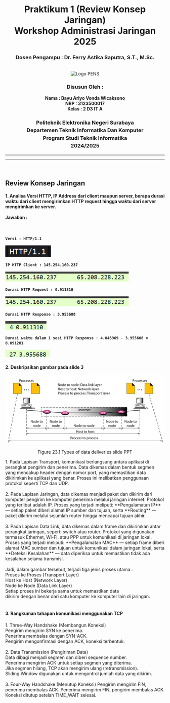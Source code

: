 <div align="center">
  <h1 class="text-align: center;font-weight: bold">Praktikum 1 (Review Konsep Jaringan)
  <br>Workshop Administrasi Jaringan 2025</h1>
  <h3 class="text-align: center;">Dosen Pengampu : Dr. Ferry Astika Saputra, S.T., M.Sc.</h3>
</div>
<br />
<div align="center">
  <img src="https://upload.wikimedia.org/wikipedia/id/4/44/Logo_PENS.png" alt="Logo PENS">
  <h3 style="text-align: center;">Disusun Oleh : </h3>
  <p style="text-align: center;">
  <strong>Nama : Bayu Ariyo Vonda Wicaksono<strong>
  <br><strong>NRP : 3123500017<strong>
  <br><strong>Kelas : 2 D3 IT A<strong>
  </p>

<h3 style="text-align: center;line-height: 1.5">Politeknik Elektronika Negeri Surabaya<br>Departemen Teknik Informatika Dan Komputer<br>Program Studi Teknik Informatika<br>2024/2025</h3>
  <hr><hr>
</div>

<br>
<h2>Review Konsep Jaringan</h2>
<h4>1. Analisa Versi HTTP, IP Address dari client maupun server, berapa durasi waktu dari client mengirimkan HTTP request hingga waktu dari server mengirimkan ke server.
<br><br> Jawaban :</h4>
<br>

```
Versi : HTTP/1.1
```

![img](img/Cuplikan%20layar%202025-02-24%20222620.png)

```
IP HTTP Client : 145.254.160.237
```

![img](img/ip%20client%20server.png)

```
Durasi HTTP Request : 0.911310
```

![img](img/ip%20client%20server.png)

```
Durasi HTTP Response : 3.955688
```

![img](img/HTTP%20Request.png)

```
Durasi waktu dalam 1 sesi HTTP Response : 4.846969 - 3.955688 = 0.891281
```

![img](img/HTTP%20Response.png)

<h4>2. Deskripsikan gambar pada slide 3</h4>

![img](img/tcp.png)

<p style="text-align: center;font-weight: lighter">Figure 23.1 Types of data deliveries slide PPT</p>

<p style="font-weight: lighter">
1. Pada Lapisan Transport, komunikasi berlangsung antara aplikasi di perangkat pengirim dan penerima. Data dikemas dalam bentuk segmen yang mencakup header dengan nomor port, yang memastikan data dikirimkan ke aplikasi yang benar. Proses ini melibatkan penggunaan protokol seperti TCP dan UDP.
<br><br>
2. Pada Lapisan Jaringan, data dikemas menjadi paket dan dikirim dari komputer pengirim ke komputer penerima melalui jaringan internet. Protokol yang terlibat adalah IP. Proses yang terjadi meliputi: **Pengalamatan IP** — setiap paket diberi alamat IP sumber dan tujuan, serta **Routing** — paket dikirim melalui sejumlah router hingga mencapai tujuan akhir.
<br><br>
3. Pada Lapisan Data Link, data dikemas dalam frame dan dikirimkan antar perangkat jaringan, seperti switch atau router. Protokol yang digunakan termasuk Ethernet, Wi-Fi, atau PPP untuk komunikasi di jaringan lokal. Proses yang terjadi meliputi: **Pengalamatan MAC** — setiap frame diberi alamat MAC sumber dan tujuan untuk komunikasi dalam jaringan lokal, serta **Deteksi Kesalahan** — data diperiksa untuk memastikan tidak ada kesalahan selama transmisi.
<br><br>
Jadi, dalam gambar tersebut, terjadi tiga jenis proses utama :
<br>Proses ke Proses (Transport Layer)
<br>Host ke Host (Network Layer)
<br>Node ke Node (Data Link Layer)
<br>Setiap proses ini bekerja sama untuk memastikan data <br>dikirim dengan benar dari satu komputer ke komputer lain di jaringan.
<br><br>
</p>

<h4>3. Rangkuman tahapan komunikasi menggunakan TCP<h4>

<p style="font-weight: lighter">
1. Three-Way Handshake (Membangun Koneksi)
<br>Pengirim mengirim SYN ke penerima.
<br>Penerima membalas dengan SYN-ACK.
<br>Pengirim mengonfirmasi dengan ACK, koneksi terbentuk.
<br><br>
2. Data Transmission (Pengiriman Data)
<br>
Data dibagi menjadi segmen dan diberi sequence number.
<br>Penerima mengirim ACK untuk setiap segmen yang diterima.
<br>Jika segmen hilang, TCP akan mengirim ulang (retransmission).
<br>Sliding Window digunakan untuk mengontrol jumlah data yang dikirim.
<br><br>
3. Four-Way Handshake (Menutup Koneksi)
Pengirim mengirim FIN, penerima membalas ACK. Penerima mengirim FIN, pengirim membalas ACK. Koneksi ditutup setelah TIME_WAIT selesai.
</p>
